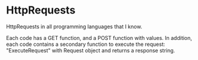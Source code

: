 # HttpRequests
HttpRequests in all programming languages that I know.

Each code has a GET function, and a POST function with values.
In addition, each code contains a secondary function to execute the request: "ExecuteRequest" with Request object and returns a response string.
